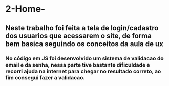 # 2-Home-
## Neste trabalho foi feita a tela de login/cadastro dos usuarios que acessarem o site, de forma bem basica seguindo os conceitos da aula de ux
### No código em JS foi desenvolvido um sistema de validacao do email e da senha, nessa parte tive bastante dificuldade e recorri ajuda na internet para chegar no resultado correto, ao fim consegui fazer a validacao.
